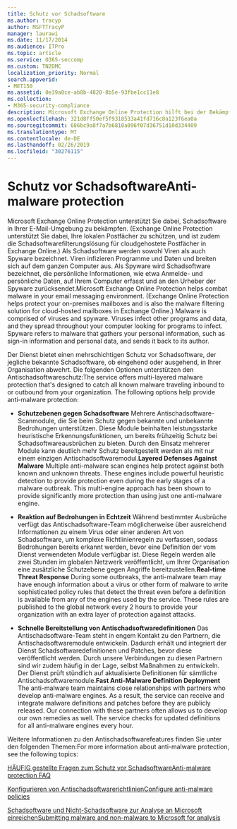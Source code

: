 ```yaml
---
title: Schutz vor Schadsoftware
ms.author: tracyp
author: MSFTTracyP
manager: laurawi
ms.date: 11/17/2014
ms.audience: ITPro
ms.topic: article
ms.service: O365-seccomp
ms.custom: TN2DMC
localization_priority: Normal
search.appverid:
- MET150
ms.assetid: 0e39a0ce-ab8b-4820-8b5e-93fbe1cc11e8
ms.collection:
- M365-security-compliance
description: Microsoft Exchange Online Protection hilft bei der Bekämpfung von Schadsoftware in Ihrer e-Mail-Messagingumgebung. Schadsoftware besteht aus Viren und Spyware. Viren infizieren andere Programme und Daten, und Sie verteilen sich auf Ihrem Computer und suchen nach zu infizierenden Programmen. Spyware bezieht sich auf Schadsoftware, die Ihre persönlichen Informationen wie Anmeldeinformationen und personenbezogene Daten erfasst und an den Autor zurücksendet.
ms.openlocfilehash: 321d8ff50ef5f9318533a41fd716c8a123f6ea0a
ms.sourcegitcommit: 686bc9a8f7a7b6810a096f07d36751d10d334409
ms.translationtype: MT
ms.contentlocale: de-DE
ms.lasthandoff: 02/26/2019
ms.locfileid: "30276115"
---
```

# <a name="anti-malware-protection"></a><span data-ttu-id="f317f-106">Schutz vor Schadsoftware</span><span class="sxs-lookup"><span data-stu-id="f317f-106">Anti-malware protection</span></span>

<span data-ttu-id="f317f-p102">Microsoft Exchange Online Protection unterstützt Sie dabei, Schadsoftware in Ihrer E-Mail-Umgebung zu bekämpfen. (Exchange Online Protection unterstützt Sie dabei, Ihre lokalen Postfächer zu schützen, und ist zudem die Schadsoftwarefilterungslösung für cloudgehostete Postfächer in Exchange Online.) Als Schadsoftware werden sowohl Viren als auch Spyware bezeichnet. Viren infizieren Programme und Daten und breiten sich auf dem ganzen Computer aus. Als Spyware wird Schadsoftware bezeichnet, die persönliche Informationen, wie etwa Anmelde- und persönliche Daten, auf Ihrem Computer erfasst und an den Urheber der Spyware zurücksendet.</span><span class="sxs-lookup"><span data-stu-id="f317f-p102">Microsoft Exchange Online Protection helps combat malware in your email messaging environment. (Exchange Online Protection helps protect your on-premises mailboxes and is also the malware filtering solution for cloud-hosted mailboxes in Exchange Online.) Malware is comprised of viruses and spyware. Viruses infect other programs and data, and they spread throughout your computer looking for programs to infect. Spyware refers to malware that gathers your personal information, such as sign-in information and personal data, and sends it back to its author.</span></span> 
  
<span data-ttu-id="f317f-p103">Der Dienst bietet einen mehrschichtigen Schutz vor Schadsoftware, der jegliche bekannte Schadsoftware, ob eingehend oder ausgehend, in Ihrer Organisation abwehrt. Die folgenden Optionen unterstützen den Antischadsoftwareschutz:</span><span class="sxs-lookup"><span data-stu-id="f317f-p103">The service offers multi-layered malware protection that's designed to catch all known malware traveling inbound to or outbound from your organization. The following options help provide anti-malware protection:</span></span>
  
- <span data-ttu-id="f317f-p104">**Schutzebenen gegen Schadsoftware** Mehrere Antischadsoftware-Scanmodule, die Sie beim Schutz gegen bekannte und unbekannte Bedrohungen unterstützen. Diese Module beinhalten leistungsstarke heuristische Erkennungsfunktionen, um bereits frühzeitig Schutz bei Schadsoftwareausbrüchen zu bieten. Durch den Einsatz mehrerer Module kann deutlich mehr Schutz bereitgestellt werden als mit nur einem einzigen Antischadsoftwaremodul.</span><span class="sxs-lookup"><span data-stu-id="f317f-p104">**Layered Defenses Against Malware** Multiple anti-malware scan engines help protect against both known and unknown threats. These engines include powerful heuristic detection to provide protection even during the early stages of a malware outbreak. This multi-engine approach has been shown to provide significantly more protection than using just one anti-malware engine.</span></span> 
    
- <span data-ttu-id="f317f-p105">**Reaktion auf Bedrohungen in Echtzeit** Während bestimmter Ausbrüche verfügt das Antischadsoftware-Team möglicherweise über ausreichend Informationen zu einem Virus oder einer anderen Art von Schadsoftware, um komplexe Richtlinienregeln zu verfassen, sodass Bedrohungen bereits erkannt werden, bevor eine Definition der vom Dienst verwendeten Module verfügbar ist. Diese Regeln werden alle zwei Stunden im globalen Netzwerk veröffentlicht, um Ihrer Organisation eine zusätzliche Schutzebene gegen Angriffe bereitzustellen.</span><span class="sxs-lookup"><span data-stu-id="f317f-p105">**Real-time Threat Response** During some outbreaks, the anti-malware team may have enough information about a virus or other form of malware to write sophisticated policy rules that detect the threat even before a definition is available from any of the engines used by the service. These rules are published to the global network every 2 hours to provide your organization with an extra layer of protection against attacks.</span></span> 
    
- <span data-ttu-id="f317f-p106">**Schnelle Bereitstellung von Antischadsoftwaredefinitionen** Das Antischadsoftware-Team steht in engem Kontakt zu den Partnern, die Antischadsoftwaremodule entwickeln. Dadurch erhält und integriert der Dienst Schadsoftwaredefinitionen und Patches, bevor diese veröffentlicht werden. Durch unsere Verbindungen zu diesen Partnern sind wir zudem häufig in der Lage, selbst Maßnahmen zu entwickeln. Der Dienst prüft stündlich auf aktualisierte Definitionen für sämtliche Antischadsoftwaremodule.</span><span class="sxs-lookup"><span data-stu-id="f317f-p106">**Fast Anti-Malware Definition Deployment** The anti-malware team maintains close relationships with partners who develop anti-malware engines. As a result, the service can receive and integrate malware definitions and patches before they are publicly released. Our connection with these partners often allows us to develop our own remedies as well. The service checks for updated definitions for all anti-malware engines every hour.</span></span> 
    
<span data-ttu-id="f317f-122">Weitere Informationen zu den Antischadsoftwarefeatures finden Sie unter den folgenden Themen:</span><span class="sxs-lookup"><span data-stu-id="f317f-122">For more information about anti-malware protection, see the following topics:</span></span> 
  
[<span data-ttu-id="f317f-123">HÄUFIG gestellte Fragen zum Schutz vor Schadsoftware</span><span class="sxs-lookup"><span data-stu-id="f317f-123">Anti-malware protection FAQ </span></span>](anti-malware-protection-faq-eop.md)
  
[<span data-ttu-id="f317f-124">Konfigurieren von Antischadsoftwarerichtlinien</span><span class="sxs-lookup"><span data-stu-id="f317f-124">Configure anti-malware policies</span></span>](configure-anti-malware-policies.md)
  
[<span data-ttu-id="f317f-125">Schadsoftware und Nicht-Schadsoftware zur Analyse an Microsoft einreichen</span><span class="sxs-lookup"><span data-stu-id="f317f-125">Submitting malware and non-malware to Microsoft for analysis</span></span>](submitting-malware-and-non-malware-to-microsoft-for-analysis.md)
  

